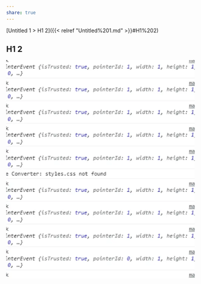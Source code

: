 ```yaml
---
share: true
---
```


[Untitled 1 > H1 2]({{< relref "Untitled%201.md" >}}#H1%202)
## H1 2
![你好](1.webp)